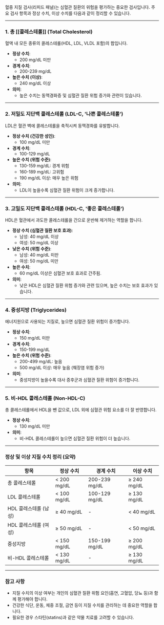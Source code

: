 혈중 지질 검사(리피드 패널)는 심혈관 질환의 위험을 평가하는 중요한 검사입니다. 주요 검사 항목과 정상 수치, 이상 수치를 다음과 같이 정리할 수 있습니다.

---

### **1. 총 [[콜레스테롤]] (Total Cholesterol)**

혈액 내 모든 종류의 콜레스테롤(HDL, LDL, VLDL 포함)의 합입니다.

- **정상 수치**:
    - 200 mg/dL 미만
- **경계 수치**:
    - 200-239 mg/dL
- **높은 수치 (이상)**:
    - 240 mg/dL 이상
- **의미**:
    - 높은 수치는 동맥경화증 및 심혈관 질환 위험 증가와 관련이 있습니다.

---

### **2. 저밀도 지단백 콜레스테롤 (LDL-C, '나쁜 콜레스테롤')**

LDL은 혈관 벽에 콜레스테롤을 축적시켜 동맥경화를 유발합니다.

- **정상 수치 (건강한 성인)**:
    - 100 mg/dL 미만
- **경계 수치**:
    - 100-129 mg/dL
- **높은 수치 (위험 수준)**:
    - 130-159 mg/dL: 경계 위험
    - 160-189 mg/dL: 고위험
    - 190 mg/dL 이상: 매우 높은 위험
- **의미**:
    - LDL이 높을수록 심혈관 질환 위험이 크게 증가합니다.

---

### **3. 고밀도 지단백 콜레스테롤 (HDL-C, '좋은 콜레스테롤')**

HDL은 혈관에서 과도한 콜레스테롤을 간으로 운반해 제거하는 역할을 합니다.

- **정상 수치 (심혈관 질환 보호 효과)**:
    - 남성: 40 mg/dL 이상
    - 여성: 50 mg/dL 이상
- **낮은 수치 (위험 수준)**:
    - 남성: 40 mg/dL 미만
    - 여성: 50 mg/dL 미만
- **높은 수치**:
    - 60 mg/dL 이상은 심혈관 보호 효과로 간주됨.
- **의미**:
    - 낮은 HDL은 심혈관 질환 위험 증가와 관련 있으며, 높은 수치는 보호 효과가 있습니다.

---

### **4. 중성지방 (Triglycerides)**

에너지원으로 사용되는 지질로, 높으면 심혈관 질환 위험이 증가합니다.

- **정상 수치**:
    - 150 mg/dL 미만
- **경계 수치**:
    - 150-199 mg/dL
- **높은 수치 (위험 수준)**:
    - 200-499 mg/dL: 높음
    - 500 mg/dL 이상: 매우 높음 (췌장염 위험 증가)
- **의미**:
    - 중성지방이 높을수록 대사 증후군과 심혈관 질환 위험이 증가합니다.

---

### **5. 비-HDL 콜레스테롤 (Non-HDL-C)**

총 콜레스테롤에서 HDL을 뺀 값으로, LDL 외에 심혈관 위험 요소를 더 잘 반영합니다.

- **정상 수치**:
    - 130 mg/dL 미만
- **의미**:
    - 비-HDL 콜레스테롤이 높으면 심혈관 질환 위험이 더 높습니다.

---

### **정상 및 이상 지질 수치 정리 (요약)**

|항목|정상 수치|경계 수치|이상 수치|
|---|---|---|---|
|총 콜레스테롤|< 200 mg/dL|200-239 mg/dL|≥ 240 mg/dL|
|LDL 콜레스테롤|< 100 mg/dL|100-129 mg/dL|≥ 130 mg/dL|
|HDL 콜레스테롤 (남성)|≥ 40 mg/dL|-|< 40 mg/dL|
|HDL 콜레스테롤 (여성)|≥ 50 mg/dL|-|< 50 mg/dL|
|중성지방|< 150 mg/dL|150-199 mg/dL|≥ 200 mg/dL|
|비-HDL 콜레스테롤|< 130 mg/dL|-|≥ 130 mg/dL|

---

### **참고 사항**

- 지질 수치의 이상 여부는 개인의 심혈관 질환 위험 요인(흡연, 고혈압, 당뇨 등)과 함께 평가해야 합니다.
- 건강한 식단, 운동, 체중 조절, 금연 등이 지질 수치를 관리하는 데 중요한 역할을 합니다.
- 필요한 경우 스타틴(statins)과 같은 약물 치료를 고려할 수 있습니다.